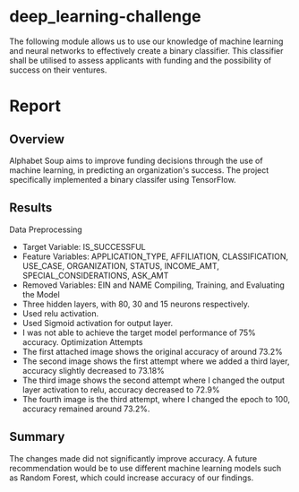 # deep_learning-challenge

The following module allows us to use our knowledge of machine learning and neural networks to effectively create a binary classifier. This classifier shall be utilised to assess applicants with funding and the possibility of success on their ventures. 

# Report 
## Overview
Alphabet Soup aims to improve funding decisions through the use of machine learning, in predicting an organization's success. The project specifically implemented a binary classifer using TensorFlow. 
## Results 
Data Preprocessing
* Target Variable: IS_SUCCESSFUL
* Feature Variables: APPLICATION_TYPE, AFFILIATION, CLASSIFICATION, USE_CASE, ORGANIZATION, STATUS, INCOME_AMT, SPECIAL_CONSIDERATIONS, ASK_AMT
* Removed Variables: EIN and NAME
Compiling, Training, and Evaluating the Model
* Three hidden layers, with 80, 30 and 15 neurons respectively.
* Used relu activation.
* Used Sigmoid activation for output layer.
* I was not able to achieve the target model performance of 75% accuracy.
Optimization Attempts
* The first attached image shows the original accuracy of around 73.2%
* The second image shows the first attempt where we added a third layer, accuracy slightly decreased to 73.18%
* The third image shows the second attempt where I changed the output layer activation to relu, accuracy decreased to 72.9%
* The fourth image is the third attempt, where I changed the epoch to 100, accuracy remained around 73.2%.

## Summary 
The changes made did not significantly improve accuracy. A future recommendation would be to use different machine learning models such as Random Forest, which could increase accuracy of our findings.  



